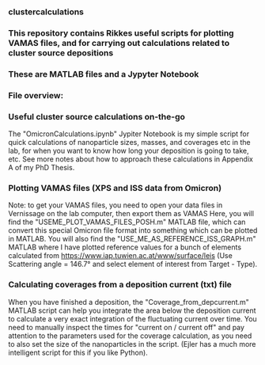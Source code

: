 ### clustercalculations
### This repository contains Rikkes useful scripts for plotting VAMAS files, and for carrying out calculations related to cluster source depositions
### These are MATLAB files and a Jypyter Notebook

### File overview:

### Useful cluster source calculations on-the-go
The "OmicronCalculations.ipynb" Jypiter Notebook is my simple script for quick calculations of nanoparticle sizes, masses, and coverages etc in the lab, for when you want to know how long your deposition is going to take, etc. See more notes about how to approach these calculations in Appendix A of my PhD Thesis.

### Plotting VAMAS files (XPS and ISS data from Omicron)
Note: to get your VAMAS files, you need to open your data files in Vernissage on the lab computer, then export them as VAMAS
Here, you will find the "USEME_PLOT_VAMAS_FILES_POSH.m" MATLAB file, which can convert this special Omicron file format into something which can be plotted in MATLAB. 
You will also find the "USE_ME_AS_REFERENCE_ISS_GRAPH.m" MATLAB where I have plotted reference values for a bunch of elements calculated from https://www.iap.tuwien.ac.at/www/surface/leis (Use Scattering angle = 146.7° and select element of interest from Target - Type).

### Calculating coverages from a deposition current (txt) file
When you have finished a deposition, the "Coverage_from_depcurrent.m" MATLAB script can help you integrate the area below the deposition current to calculate a very exact integration of the fluctuating current over time. You need to manually inspect the times for "current on / current off" and pay attention to the parameters used for the coverage calculation, as you need to also set the size of the nanoparticles in the script. (Ejler has a much more intelligent script for this if you like Python). 


